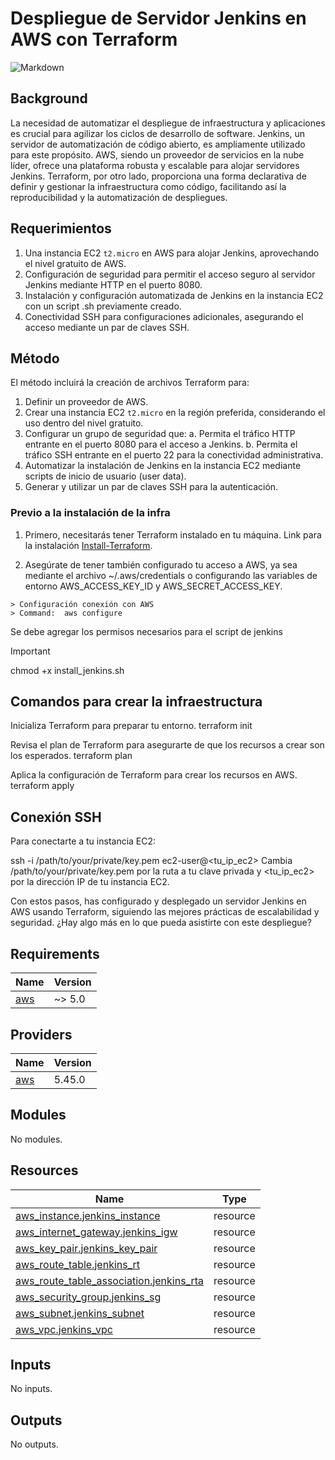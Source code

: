 # Despliegue de Servidor Jenkins en AWS con Terraform

![Markdown](https://img.shields.io/badge/markdown-%23000000.svg?style=for-the-badge&logo=markdown&logoColor=white)


## Background

La necesidad de automatizar el despliegue de infraestructura y aplicaciones es crucial para agilizar los ciclos de desarrollo de software. Jenkins, un servidor de automatización de código abierto, es ampliamente utilizado para este propósito. AWS, siendo un proveedor de servicios en la nube líder, ofrece una plataforma robusta y escalable para alojar servidores Jenkins. Terraform, por otro lado, proporciona una forma declarativa de definir y gestionar la infraestructura como código, facilitando así la reproducibilidad y la automatización de despliegues.

## Requerimientos

1. Una instancia EC2 `t2.micro` en AWS para alojar Jenkins, aprovechando el nivel gratuito de AWS.
2. Configuración de seguridad para permitir el acceso seguro al servidor Jenkins mediante HTTP en el puerto 8080.
3. Instalación y configuración automatizada de Jenkins en la instancia EC2 con un script .sh previamente creado.
4. Conectividad SSH para configuraciones adicionales, asegurando el acceso mediante un par de claves SSH.


## Método

El método incluirá la creación de archivos Terraform para:
1. Definir un proveedor de AWS.
2. Crear una instancia EC2 `t2.micro` en la región preferida, considerando el uso dentro del nivel gratuito.
3. Configurar un grupo de seguridad que:
   a. Permita el tráfico HTTP entrante en el puerto 8080 para el acceso a Jenkins.
   b. Permita el tráfico SSH entrante en el puerto 22 para la conectividad administrativa.
4. Automatizar la instalación de Jenkins en la instancia EC2 mediante scripts de inicio de usuario (user data).
5. Generar y utilizar un par de claves SSH para la autenticación.

### Previo a la instalación de la infra
1.  Primero, necesitarás tener Terraform instalado en tu máquina. Link para la instalación [Install-Terraform](https://developer.hashicorp.com/terraform/install).
 
2.  Asegúrate de tener también configurado tu acceso a AWS, ya sea mediante el archivo ~/.aws/credentials o configurando las variables de entorno AWS_ACCESS_KEY_ID y AWS_SECRET_ACCESS_KEY.

``` Command
> Configuración conexión con AWS
> Command:  aws configure
```


Se debe agregar los permisos necesarios para el script de jenkins
> [!IMPORTANT]
> chmod +x install_jenkins.sh


## Comandos para crear la infraestructura

Inicializa Terraform para preparar tu entorno.
terraform init

Revisa el plan de Terraform para asegurarte de que los recursos a crear son los esperados.
terraform plan

Aplica la configuración de Terraform para crear los recursos en AWS.
terraform apply


## Conexión SSH
Para conectarte a tu instancia EC2:


ssh -i /path/to/your/private/key.pem ec2-user@<tu_ip_ec2>
Cambia /path/to/your/private/key.pem por la ruta a tu clave privada y <tu_ip_ec2> por la dirección IP de tu instancia EC2.

Con estos pasos, has configurado y desplegado un servidor Jenkins en AWS usando Terraform, siguiendo las mejores prácticas de escalabilidad y seguridad. ¿Hay algo más en lo que pueda asistirte con este despliegue?







<!-- BEGIN_TF_DOCS -->
## Requirements

| Name | Version |
|------|---------|
| <a name="requirement_aws"></a> [aws](#requirement\_aws) | ~> 5.0 |

## Providers

| Name | Version |
|------|---------|
| <a name="provider_aws"></a> [aws](#provider\_aws) | 5.45.0 |

## Modules

No modules.

## Resources

| Name | Type |
|------|------|
| [aws_instance.jenkins_instance](https://registry.terraform.io/providers/hashicorp/aws/latest/docs/resources/instance) | resource |
| [aws_internet_gateway.jenkins_igw](https://registry.terraform.io/providers/hashicorp/aws/latest/docs/resources/internet_gateway) | resource |
| [aws_key_pair.jenkins_key_pair](https://registry.terraform.io/providers/hashicorp/aws/latest/docs/resources/key_pair) | resource |
| [aws_route_table.jenkins_rt](https://registry.terraform.io/providers/hashicorp/aws/latest/docs/resources/route_table) | resource |
| [aws_route_table_association.jenkins_rta](https://registry.terraform.io/providers/hashicorp/aws/latest/docs/resources/route_table_association) | resource |
| [aws_security_group.jenkins_sg](https://registry.terraform.io/providers/hashicorp/aws/latest/docs/resources/security_group) | resource |
| [aws_subnet.jenkins_subnet](https://registry.terraform.io/providers/hashicorp/aws/latest/docs/resources/subnet) | resource |
| [aws_vpc.jenkins_vpc](https://registry.terraform.io/providers/hashicorp/aws/latest/docs/resources/vpc) | resource |

## Inputs

No inputs.

## Outputs

No outputs.
<!-- END_TF_DOCS -->
